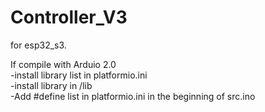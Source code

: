 # Controller_V3
for esp32_s3.


If compile with Arduio 2.0  
-install library list in platformio.ini  
-install library in /lib  
-Add #define list in platformio.ini in the beginning of src.ino 
